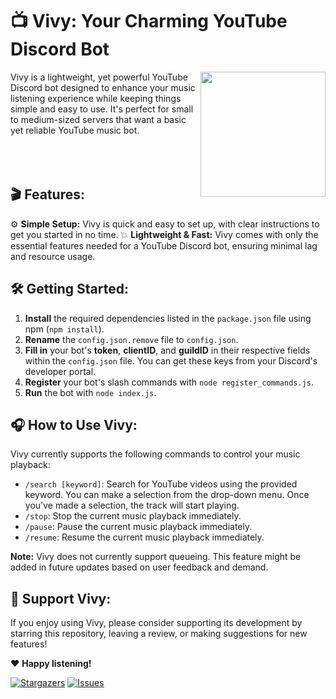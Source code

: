 
# 📺 Vivy: Your Charming YouTube Discord Bot

<img align="right" src="https://i.imgur.com/IlgJNak.png" height="200" width="200">
Vivy is a lightweight, yet powerful YouTube Discord bot designed to enhance your music listening experience while keeping things simple and easy to use. It's perfect for small to medium-sized servers that want a basic yet reliable YouTube music bot.
<br></br>
<br></br>


## 🎬 Features:

⚙️ **Simple Setup:** Vivy is quick and easy to set up, with clear instructions to get you started in no time.
💥 **Lightweight & Fast:** Vivy comes with only the essential features needed for a YouTube Discord bot, ensuring minimal lag and resource usage.

## 🛠️ Getting Started:

1. **Install** the required dependencies listed in the `package.json` file using npm (`npm install`).
2. **Rename** the `config.json.remove` file to `config.json`.
3. **Fill in** your bot's **token**, **clientID**, and **guildID** in their respective fields within the `config.json` file. You can get these keys from your Discord's developer portal.
4. **Register** your bot's slash commands with `node register_commands.js`.
5. **Run** the bot with `node index.js`.

## 🎧 How to Use Vivy:

Vivy currently supports the following commands to control your music playback:

- `/search [keyword]`: Search for YouTube videos using the provided keyword. You can make a selection from the drop-down menu. Once you've made a selection, the track will start playing.
- `/stop`: Stop the current music playback immediately.
- `/pause`: Pause the current music playback immediately.
- `/resume`: Resume the current music playback immediately.


**Note:** Vivy does not currently support queueing. This feature might be added in future updates based on user feedback and demand.

## 🌟 Support Vivy:

If you enjoy using Vivy, please consider supporting its development by starring this repository, leaving a review, or making suggestions for new features!

❤️ **Happy listening!**

[![Stargazers](https://img.shields.io/github/stars/CosmicEventHorizon/vivy_discord.svg?style=social&label=Star)](https://github.com/CosmicEventHorizon/vivy_discord)
[![Issues](https://img.shields.io/github/issues/CosmicEventHorizon/vivy_discord.svg)](https://github.com/CosmicEventHorizon/vivy_discord/issues)
